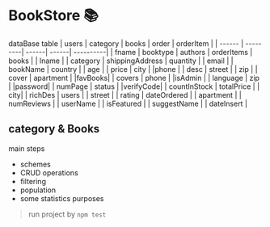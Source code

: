  # BookStore :books:


 dataBase table
 | users  | category | books | order | orderItem |
 | ------ | ---------| ------| ------| ----------|
 | fname | booktype | authors  | orderItems  | books  |
 | lname  |         | category | shippingAddress  | quantity  |
 | email  |         | bookName | country  |
 | age    |         | price    | city |
 |phone   |         | desc     | street  |
 | zip    |         | cover    | apartment |
 |favBooks|         | covers   | phone  |
 |isAdmin |         | language | zip |
 |password|         | numPage  | status |
 |verifyCode|       | countInStock | totalPrice  |
 | city|            | richDes  | users |
 | street  |        | rating   | dateOrdered |
 | apartment  |     | numReviews  |
 | userName  |      | isFeatured  |
 | suggestName |    | dateInsert  |
 
 
 ## category & Books
 main steps
 - schemes
 - CRUD operations
 - filtering
 - population
 - some statistics purposes

> run project by ```npm test```
